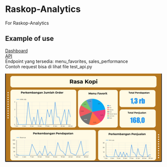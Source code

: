 # Raskop-Analytics
For Raskop-Analytics

## Example of use
[Dashboard](https://lookerstudio.google.com/reporting/605df7e9-f9dd-4329-bc2a-c7c3ee3a769d)
<br>
[API](http://okay-hippopotamus-telkomuniversity231-317e9616.koyeb.app)
<br>
Endpoint yang tersedia: menu_favorites, sales_performance
<br>
Contoh request bisa di lihat file test_api.py

![Example](https://raw.githubusercontent.com/nevmock/Raskop-Analytics/refs/heads/main/Screenshot%202024-12-08%20205333.png)
